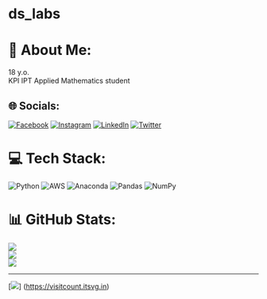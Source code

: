 # ds_labs
# 💫 About Me:
18 y.o.<br>KPI IPT Applied Mathematics student <br>


## 🌐 Socials:
[![Facebook](https://img.shields.io/badge/Facebook-%231877F2.svg?logo=Facebook&logoColor=white)](https://facebook.com/https://www.facebook.com/profile.php?id=100014400488088) [![Instagram](https://img.shields.io/badge/Instagram-%23E4405F.svg?logo=Instagram&logoColor=white)](https://instagram.com/https://www.instagram.com/art1k_0/?hl=ua) [![LinkedIn](https://img.shields.io/badge/LinkedIn-%230077B5.svg?logo=linkedin&logoColor=white)](https://linkedin.com/in/https://www.linkedin.com/in/artem-sachuk-7b9b5724b/) [![Twitter](https://img.shields.io/badge/Twitter-%231DA1F2.svg?logo=Twitter&logoColor=white)](https://twitter.com/https://twitter.com/art1k_0) 

# 💻 Tech Stack:
![Python](https://img.shields.io/badge/python-3670A0?style=for-the-badge&logo=python&logoColor=ffdd54) ![AWS](https://img.shields.io/badge/AWS-%23FF9900.svg?style=for-the-badge&logo=amazon-aws&logoColor=white) ![Anaconda](https://img.shields.io/badge/Anaconda-%2344A833.svg?style=for-the-badge&logo=anaconda&logoColor=white) ![Pandas](https://img.shields.io/badge/pandas-%23150458.svg?style=for-the-badge&logo=pandas&logoColor=white) ![NumPy](https://img.shields.io/badge/numpy-%23013243.svg?style=for-the-badge&logo=numpy&logoColor=white)
# 📊 GitHub Stats:
![](https://github-readme-stats.vercel.app/api?username=art1k20&theme=darcula&hide_border=false&include_all_commits=false&count_private=false)<br/>
![](https://github-readme-streak-stats.herokuapp.com/?user=art1k20&theme=darcula&hide_border=false)<br/>
![](https://github-readme-stats.vercel.app/api/top-langs/?username=art1k20&theme=darcula&hide_border=false&include_all_commits=false&count_private=false&layout=compact)

---
[![](https://visitcount.itsvg.in/api?id=art1k20&icon=0&color=0)] (https://visitcount.itsvg.in)
